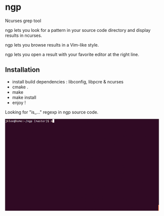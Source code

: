 ngp
===

Ncurses grep tool

ngp lets you look for a pattern in your source code directory and display results in ncurses.

ngp lets you browse results in a Vim-like style.

ngp lets you open a result with your favorite editor at the right line.

Installation
------------

- install build dependencies : libconfig, libpcre & ncurses
- cmake .
- make
- make install
- enjoy !


Looking for "is_..." regexp in ngp source code.

![gif](/ngp.gif)


